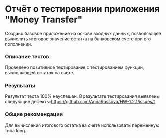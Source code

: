 # Отчёт о тестировании приложения "Money Transfer"

Создано базовое приложение на основе входных данных, позволяющее вычислить итоговое значение остатка на банковском счете при его пополнении.

### Описание тестов
Проведено позитивное тестирование с тестированием функции, вычисляющей остаток на счете. 

### Результаты
Результат теста 100% неуспешен.
В результате тестирования выявлены следующие дефекты:https://github.com/AnnaRossova/HW-1.2.1/issues/1


### Общие рекомендации
Для вычисления итогового остатка на счете использовать переменную типа long. 


